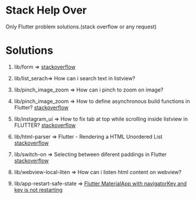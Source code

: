 # Stack Help Over

Only Flutter problem solutions.(stack overflow or any request)

# Solutions

1. lib/form => [stackoverflow](https://stackoverflow.com/questions/61263795/flutter-raisedbutton-stays-null)

2. lib/list_serach=> How can i search text in listview?

3. lib/pinch_image_zoom => How can i pinch to zoom on image?

4. lib/pinch_image_zoom => How to define asynchronous build functions in Flutter? [stackoverflow](https://stackoverflow.com/questions/61314332/how-to-define-asynchronous-build-functions-in-flutter/61314468#61314468)

5. lib/instagram_ui => How to fix tab at top while scrolling inside listview in FLUTTER?
   [stackoverflow](https://stackoverflow.com/questions/61557729/how-to-fix-tab-at-top-while-scrolling-inside-listview-in-flutter)

6. lib/html-parser => Flutter - Rendering a HTML Unordered List [stackoverflow](https://stackoverflow.com/questions/61606636/flutter-rendering-a-html-unordered-list)
7. lib/switch-on => Selecting between diferent paddings in Flutter [stackoverflow](https://stackoverflow.com/questions/61673485/selecting-between-diferent-paddings-in-flutter/61674684#61674684)
8. lib/webview-local-liten => How can i listen html content on webview?
9. lib/app-restart-safe-state => [Flutter MaterialApp with navigatorKey and key is not restarting](https://stackoverflow.com/questions/63822655/flutter-materialapp-with-navigatorkey-and-key-is-not-restarting/63825615#63825615)
